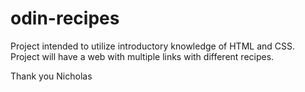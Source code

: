 # odin-recipes

Project intended to utilize introductory knowledge of HTML and CSS. Project will have a web with multiple links with different recipes.

Thank you
Nicholas
